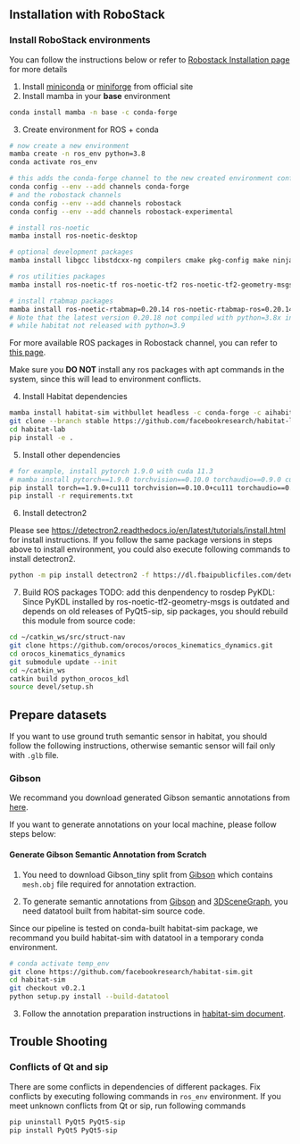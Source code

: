 ## Installation with RoboStack

### Install RoboStack environments

You can follow the instructions below or refer to [Robostack Installation page](https://robostack.github.io/GettingStarted.html) for more details

1. Install [miniconda](https://docs.conda.io/en/latest/miniconda.html) or [miniforge](https://github.com/conda-forge/miniforge) from official site
2. Install mamba in your **base** environment

```bash
conda install mamba -n base -c conda-forge
```

3. Create environment for ROS + conda

```bash
# now create a new environment
mamba create -n ros_env python=3.8
conda activate ros_env

# this adds the conda-forge channel to the new created environment configuration
conda config --env --add channels conda-forge
# and the robostack channels
conda config --env --add channels robostack
conda config --env --add channels robostack-experimental

# install ros-noetic
mamba install ros-noetic-desktop

# optional development packages
mamba install libgcc libstdcxx-ng compilers cmake pkg-config make ninja colcon-common-extensions catkin_tools rosdep

# ros utilities packages
mamba install ros-noetic-tf ros-noetic-tf2 ros-noetic-tf2-geometry-msgs ros-noetic-ros-numpy

# install rtabmap packages
mamba install ros-noetic-rtabmap=0.20.14 ros-noetic-rtabmap-ros=0.20.14
# Note that the latest version 0.20.18 not compiled with python=3.8x in robostack
# while habitat not released with python=3.9
```

For more available ROS packages in Robostack channel, you can refer to [this page](https://robostack.github.io/noetic.html).

Make sure you **DO NOT** install any ros packages with apt commands in the system, since this will lead to environment conflicts.

4. Install Habitat dependencies

```bash
mamba install habitat-sim withbullet headless -c conda-forge -c aihabitat
git clone --branch stable https://github.com/facebookresearch/habitat-lab.git
cd habitat-lab
pip install -e .
```

5. Install other dependencies

```bash
# for example, install pytorch 1.9.0 with cuda 11.3
# mamba install pytorch==1.9.0 torchvision==0.10.0 torchaudio==0.9.0 cudatoolkit=11.3 -c pytorch -c conda-forge
pip install torch==1.9.0+cu111 torchvision==0.10.0+cu111 torchaudio==0.9.0 -f https://download.pytorch.org/whl/torch_stable.html
pip install -r requirements.txt
```

6. Install detectron2 

Please see https://detectron2.readthedocs.io/en/latest/tutorials/install.html for install instructions. If you follow the same package versions in steps above to install environment, you could also execute following commands to install detectron2.

```bash
python -m pip install detectron2 -f https://dl.fbaipublicfiles.com/detectron2/wheels/cu111/torch1.9/index.html
```

7. Build ROS packages
   TODO: add this denpendency to rosdep
   PyKDL: Since PyKDL installed by ros-noetic-tf2-geometry-msgs is outdated and depends on old releases of PyQt5-sip, sip packages, you should rebuild this module from source code:

```bash
cd ~/catkin_ws/src/struct-nav
git clone https://github.com/orocos/orocos_kinematics_dynamics.git
cd orocos_kinematics_dynamics
git submodule update --init
cd ~/catkin_ws
catkin build python_orocos_kdl
source devel/setup.sh
```

## Prepare datasets

If you want to use ground truth semantic sensor in habitat, you should follow the following instructions, otherwise semantic sensor will fail only with `.glb` file.

### Gibson 
We recommand you download generated Gibson semantic annotations from [here]().

If you want to generate annotations on your local machine, please follow steps below: 

#### **Generate Gibson Semantic Annotation from Scratch**

1. You need to download Gibson_tiny split from [Gibson](https://github.com/StanfordVL/GibsonEnv) which contains `mesh.obj` file required for annotation extraction. 

2. To generate semantic annotations from [Gibson](https://github.com/StanfordVL/GibsonEnv) and [3DSceneGraph](https://3dscenegraph.stanford.edu/), you need datatool built from habitat-sim source code.

Since our pipeline is tested on conda-built habitat-sim package, we recommand you build habitat-sim with datatool in a temporary conda environment.

```bash
# conda activate temp_env
git clone https://github.com/facebookresearch/habitat-sim.git
cd habitat-sim 
git checkout v0.2.1
python setup.py install --build-datatool
```

3. Follow the annotation preparation instructions in [habitat-sim document](https://github.com/facebookresearch/habitat-sim/blob/main/DATASETS.md#gibson-and-3dscenegraph-datasets).

## Trouble Shooting

### Conflicts of Qt and sip

There are some conflicts in dependencies of different packages. Fix conflicts by executing following commands in `ros_env` environment. If you meet unknown conflicts from Qt or sip, run following commands

```bash
pip uninstall PyQt5 PyQt5-sip
pip install PyQt5 PyQt5-sip
```
